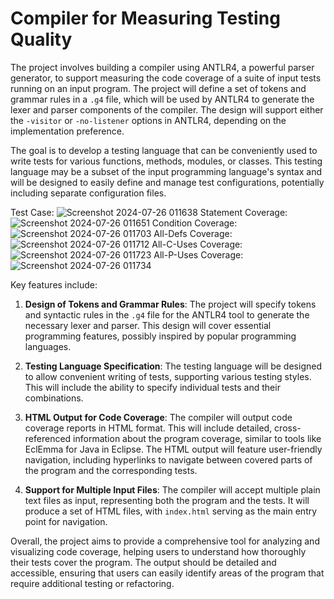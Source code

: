 # Compiler for Measuring Testing Quality
The project involves building a compiler using ANTLR4, a powerful parser generator, to support measuring the code coverage of a suite of input tests running on an input program. The project will define a set of tokens and grammar rules in a `.g4` file, which will be used by ANTLR4 to generate the lexer and parser components of the compiler. The design will support either the `-visitor` or `-no-listener` options in ANTLR4, depending on the implementation preference.

The goal is to develop a testing language that can be conveniently used to write tests for various functions, methods, modules, or classes. This testing language may be a subset of the input programming language's syntax and will be designed to easily define and manage test configurations, potentially including separate configuration files.

Test Case:
![Screenshot 2024-07-26 011638](https://github.com/user-attachments/assets/310c3777-54b6-426a-b916-562b343c4607)
Statement Coverage:
![Screenshot 2024-07-26 011651](https://github.com/user-attachments/assets/13f4ad9c-7b57-4a5b-85ea-193aa7c44b0e)
Condition Coverage:
![Screenshot 2024-07-26 011703](https://github.com/user-attachments/assets/f156928f-63aa-4bb6-bd2d-84fbf1a24ee5)
All-Defs Coverage:
![Screenshot 2024-07-26 011712](https://github.com/user-attachments/assets/00c92f90-9d0b-4319-b8c8-5f7598191de6)
All-C-Uses Coverage:
![Screenshot 2024-07-26 011723](https://github.com/user-attachments/assets/1340125d-3bee-4f63-bf50-7d9e00edff9b)
All-P-Uses Coverage:
![Screenshot 2024-07-26 011734](https://github.com/user-attachments/assets/da314d89-ce9e-4cf4-9073-41306d3e60b2)



Key features include:

1. **Design of Tokens and Grammar Rules**: The project will specify tokens and syntactic rules in the `.g4` file for the ANTLR4 tool to generate the necessary lexer and parser. This design will cover essential programming features, possibly inspired by popular programming languages.

2. **Testing Language Specification**: The testing language will be designed to allow convenient writing of tests, supporting various testing styles. This will include the ability to specify individual tests and their combinations.

3. **HTML Output for Code Coverage**: The compiler will output code coverage reports in HTML format. This will include detailed, cross-referenced information about the program coverage, similar to tools like EclEmma for Java in Eclipse. The HTML output will feature user-friendly navigation, including hyperlinks to navigate between covered parts of the program and the corresponding tests.

4. **Support for Multiple Input Files**: The compiler will accept multiple plain text files as input, representing both the program and the tests. It will produce a set of HTML files, with `index.html` serving as the main entry point for navigation.

Overall, the project aims to provide a comprehensive tool for analyzing and visualizing code coverage, helping users to understand how thoroughly their tests cover the program. The output should be detailed and accessible, ensuring that users can easily identify areas of the program that require additional testing or refactoring.
